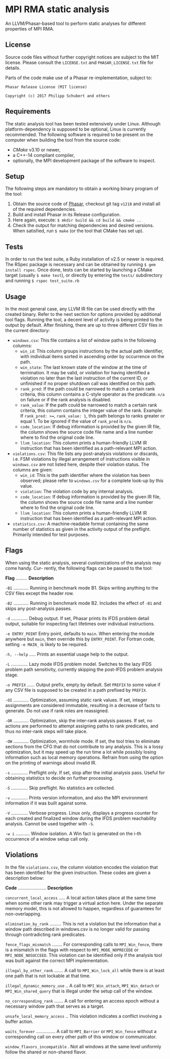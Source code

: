 # MPI RMA static analysis

An LLVM/Phasar-based tool to perform static analyses for different
properties of MPI RMA.

## License

Source code files without further copyright notices are subject to the MIT
license. Please consult the `LICENSE.txt` and `PHASAR_LICENSE.txt` 
file for details.

Parts of the code make use of a Phasar re-implementation, subject to:

```
Phasar Release License (MIT license)

Copyright (c) 2017 Philipp Schubert and others
```

## Requirements

The static analysis tool has been tested extensively under Linux. Although
platform-dependency is supposed to be optional, Linux is currently recommended.
The following software is required to be present on the computer when building
the tool from the source code:

* _CMake_ v3.10 or newer,
* a C++-14 compliant compiler,
* optionally, the MPI development package of the software to inspect.

## Setup

The following steps are mandatory to obtain a working binary program of 
the tool:

1. Obtain the source code of [Phasar](https://github.com/secure-software-engineering/phasar),
   checkout git tag `v1218` and install all of the required dependencies.
2. Build and install Phasar in its Release configuration.
3. Here again, execute: `$ mkdir build && cd build && cmake ..`
4. Check the output for matching dependencies and desired versions. When
   satisfied, run `$ make` (or the tool that CMake has set up).

## Tests

In order to run the test suite, a Ruby installation of v2.5 or newer is
required. The RSpec package is necessary and can be obtained by running
`$ gem install rspec`. Once done, tests can be started by launching a
CMake target (usually `$ make test`), or directly by entering the `tests/`
subdirectory and running `$ rspec test_suite.rb` 

## Usage

In the most general case, any LLVM IR file can be used directly with the
created binary. Refer to the next section for options provided by additional
tool flags. Running the tool, a decent level of activity is being printed
to the output by default. After finishing, there are up to three different
CSV files in the current directory:

* `windows.csv`: This file contains a list of window paths in the
  following columns:
    * `win_id`: This column groups instructions by the actual path identifier,
      with individual items sorted in ascending order by occurrence on the path.
    * `win_state`: The last known state of the window at the time of termination.
      It may be valid, or violation for having identified a violation no later
      than the last instruction of the current ID, or unfinished if no proper
      shutdown call was identified on this path.
    * `rank_pred`: If the path could be narrowed to match a certain rank criteria,
      this column contains a C-style operator as the predicate. `n/a` on failure
      or if the rank analysis is disabled.
    * `rank_value`: If the path could be narrowed to match a certain rank criteria,
      this column contains the integer value of the rank. Example: If `rank_pred: >=`,
      `rank_value: 1`, this path belongs to ranks greater or equal 1. To be ignored
      if the value of `rank_pred` is `n/a`.
    * `code_location`: If debug information is provided by the given IR file, the
      column shows the source code file name and a line number where to find the
      original code line.
    * `llvm_location`: This column prints a human-friendly LLVM IR instruction that
      has been identified as a path-relevant MPI action.
* `violations.csv`: This file lists any post-analysis violations or discards,
  i.e. FSM violations by illegal arrangement of instructions visible in
  `windows.csv` are not listed here, despite their violation status. The columns
  are given:
    * `win_id`: This is the path identifier where the violation has been observed;
      please refer to `windows.csv` for a complete look-up by this value.
    * `violation`: The violation code by any internal analysis.
    * `code_location`: If debug information is provided by the given IR file,
      the column shows the source code file name and a line number where to find
      the original code line.
    * `llvm_location`: This column prints a human-friendly LLVM IR instruction that
      has been identified as a path-relevant MPI action.
* `statistics.csv`: A machine-readable format containing the same number of
  statistics as given in the activity output of the preflight. Primarily intended
  for test purposes.

## Flags

When using the static analysis, several customizations of the analysis may come handy. Cur-
rently, the following flags can be passed to the tool:

**Flag** ......... **Description**

`-B1` ............ Running in benchmark mode B1. Skips writing anything to the CSV
                   files except the header row.

`-B2` ............ Running in benchmark mode B2. Includes the effect of `-B1` and skips
                   any post-analysis passes.

`-d` ............. Debug output. If set, Phasar prints its IFDS problem detail output,
                   suitable for inspecting fact lifetimes over individual instructions.

`-e ENTRY_POINT` Entry point, defaults to `main`. When entering the module anywhere but
                   `main`, then override this by `ENTRY_POINT`. For Fortran code, setting
                   `-e MAIN_` is likely to be required.

`-h, --help` ..... Prints an essential usage help to the output.

`-L` ............. Lazy mode IFDS problem model. Switches to the lazy IFDS problem path
                   sensitivity, currently skipping the post-IFDS problem analysis stage.

`-o PREFIX` ...... Output prefix, empty by default. Set `PREFIX` to some value if any
                   CSV file is supposed to be created in a path prefixed by `PREFIX`.

`-OI` ............ Optimization, assuming static rank values. If set, integer
                   assignments are considered immutable, resulting in a decrease of
                   facts to generate. Do not use if rank roles are reassigned.

`-OR` ............ Optimization, skip the inter-rank analysis passes. If set, no
                   actions are performed to attempt assigning paths to rank predicates,
                   and thus no inter-rank steps will take place.

`-OW` ............ Optimization, wormhole mode. If set, the tool tries to eliminate
                   sections from the CFG that do not contribute to any analysis.
                   This is a lossy optimization, but it may speed up the run time a
                   lot while possibly losing information such as local memory
                   operations. Refrain from using the option on the printing of
                   warnings about invalid IR.

`-s` ............. Preflight only. If set, stop after the initial analysis pass.
                   Useful for obtaining statistics to decide on further processing.

`-S` ............. Skip preflight. No statistics are collected.

`-v` ............. Prints version information, and also the MPI environment
                   information if it was built against some.

`-V` ............. Verbose progress. Linux only, displays a progress counter for each
                   created and finalized window during the IFDS problem reachability
                   analysis. Cannot be used together with `-S`.

`-w i` ........... Window isolation. A Win fact is generated on the i-th occurrence
                   of a window setup call only.

## Violations

In the file `violations.csv`, the column violation encodes the violation that has
been identified for the given instruction. These codes are given a description
below:

**Code** ...................... **Description**

`concurrent_local_access` ..... A local action takes place at the same time
                                when some other rank may trigger a virtual action
                                here. Under the separate memory model, this is not
                                allowed to happen, regardless of guarantees for
                                non-overlapping.

`elimination_by_rank` ......... This is not a violation but the information that a
                                window path described in windows.csv is no longer
                                valid for passing through contradicting rank predicates.

`fence_flags_mismatch` ........ For corresponding calls to `MPI_Win_fence`, there
                                is a mismatch in the flags with respect to
                                `MPI_MODE_NOPRECEDE` or `MPI_NODE_NOSUCCEED`.
                                This violation can be identified only if the analysis
                                tool was built against the correct MPI implementation.

`illegal_by_other_rank` ....... A call to `MPI_Win_lock_all` while there is at least
                                one path that is not lockable at that time.

`illegal_dynamic_memory_use` .. A call to `MPI_Win_attach`, `MPI_Win_detach` or
                                `MPI_Win_shared_query` that is illegal under
                                the setup call of the window.

`no_corresponding_rank` ....... A call for entering an access epoch without a
                                necessary window path that serves as a target.

`unsafe_local_memory_access` .. This violation indicates a conflict involving a
                                buffer action.

`waits_forever` ............... A call to `MPI_Barrier` or `MPI_Win_fence` without
                                a corresponding call on every other path of this
                                window or communicator.

`window_flavors_incompatible` . Not all windows at the same level uniformly follow
                                the shared or non-shared flavor.

